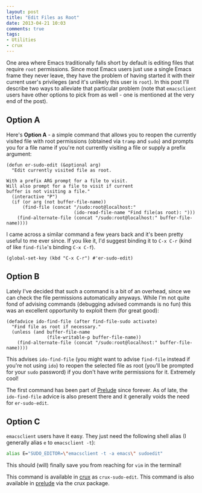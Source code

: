 ```yaml
---
layout: post
title: "Edit Files as Root"
date: 2013-04-21 10:03
comments: true
tags:
- Utilities
- crux
---
```


One area where Emacs traditionally falls short by default is editing
files that require `root` permissions. Since most Emacs users just use
a single Emacs frame they never leave, they have the problem of having
started it with their current user's privileges (and it's unlikely this
user is `root`). In this post I'll describe two ways to alleviate that
particular problem (note that `emacsclient` users have other options
to pick from as well - one is mentioned at the very end of the post).

<!--more-->

## Option A

Here's **Option A** - a simple command that allows you to reopen the
currently visited file with root permissions (obtained via `tramp` and
`sudo`) and prompts you for a file name if you're not currently
visiting a file or supply a prefix argument:

``` elisp
(defun er-sudo-edit (&optional arg)
  "Edit currently visited file as root.

With a prefix ARG prompt for a file to visit.
Will also prompt for a file to visit if current
buffer is not visiting a file."
  (interactive "P")
  (if (or arg (not buffer-file-name))
      (find-file (concat "/sudo:root@localhost:"
                         (ido-read-file-name "Find file(as root): ")))
    (find-alternate-file (concat "/sudo:root@localhost:" buffer-file-name))))
```

I came across a similar command a few years back and it's been pretty
useful to me ever since. If you like it, I'd suggest binding it to `C-x
C-r` (kind of like `find-file`'s binding `C-x C-f`).

``` elisp
(global-set-key (kbd "C-x C-r") #'er-sudo-edit)
```

## Option B

Lately I've decided that such a command is a bit of an overhead, since
we can check the file permissions automatically anyways. While I'm not
quite fond of advising commands (debugging advised commands is no
fun) this was an excellent opportunity to exploit them (for great
good):

``` elisp
(defadvice ido-find-file (after find-file-sudo activate)
  "Find file as root if necessary."
  (unless (and buffer-file-name
               (file-writable-p buffer-file-name))
    (find-alternate-file (concat "/sudo:root@localhost:" buffer-file-name))))
```

This advises `ido-find-file` (you might want to advise `find-file`
instead if you're not using `ido`) to reopen the selected file as
root (you'll be prompted for your `sudo` password) if you don't have
write permissions for it. Extremely cool!

The first command has been part of
[Prelude](https://github.com/bbatsov/prelude) since forever. As of late,
the `ido-find-file` advice is also present there and it
generally voids the need for `er-sudo-edit`.

## Option C

`emacsclient` users have it easy. They just need the following shell
alias (I generally alias `e` to `emacsclient -t`):

``` bash
alias E="SUDO_EDITOR=\"emacsclient -t -a emacs\" sudoedit"
```

This should (will) finally save you from reaching for `vim` in the terminal!

This command is available in [crux](https://github.com/bbatsov/crux) as
`crux-sudo-edit`. This command is also available in
[prelude](https://github.com/bbatsov/prelude) via the crux package.
